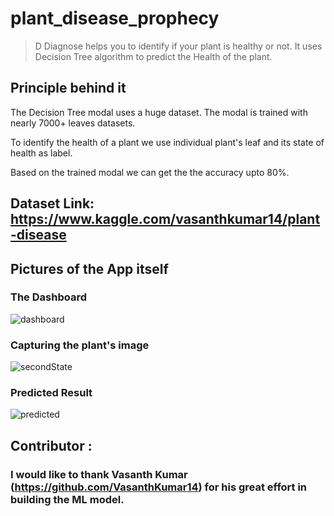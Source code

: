# plant_disease_prophecy

  > D Diagnose helps you to identify if your plant is healthy or not.
  > It uses Decision Tree algorithm to predict the Health of the plant.
  
 ## Principle behind it
 
 The Decision Tree modal uses a huge dataset. The modal is trained with nearly 7000+ leaves datasets.
 
 To identify the health of a plant we use individual plant's leaf and its state of health as label.
 
 Based on the trained modal we can get the the accuracy upto 80%.
 
 ## Dataset Link: https://www.kaggle.com/vasanthkumar14/plant-disease
 
 ## Pictures of the App itself
 
 ### The Dashboard
 
 ![dashboard](https://i.ibb.co/RvGKgWP/dashboard.png)
 
 ### Capturing the plant's image
 
 ![secondState](https://i.ibb.co/wN4s20r/leaf.png)
 
 ### Predicted Result
 
 ![predicted](https://i.ibb.co/F56D2Kr/prediction.png)
 
 ## Contributor :
 
### I would like to thank Vasanth Kumar (https://github.com/VasanthKumar14) for his great effort in building the ML model.
